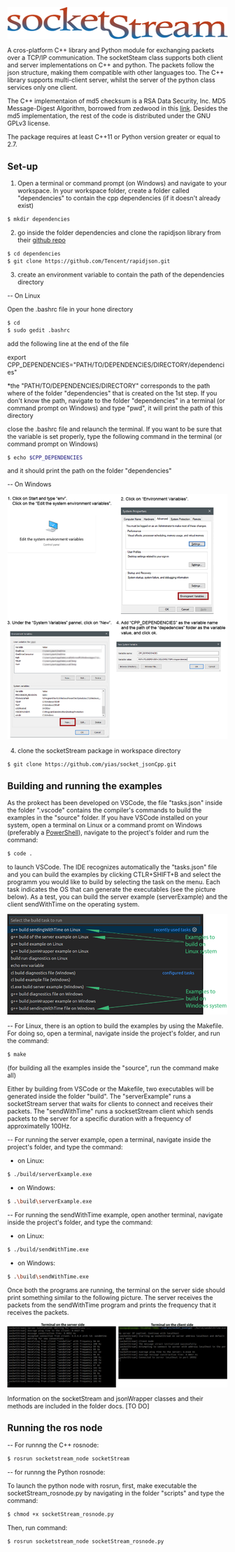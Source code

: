 ![](docs/pics/socketStream_logo.png)

A cros-platform C++ library and Python module for exchanging packets over a TCP/IP communication. The socketSteam class supports both client and server implementations on C++ and python. The packets follow the json structure, making them compatible with other languages too. The C++ library supports multi-client server, whilst the server of the python class services only one client. 

The C++ implementaion of md5 checksum is a RSA Data Security, Inc. MD5 Message-Digest Algorithm, borrowed from zedwood in this [link](http://www.zedwood.com/article/cpp-md5-function). Desides the md5 implementation, the rest of the code is distributed under the GNU GPLv3 license.

The package requires at least C++11 or Python version greater or equal to 2.7.

## Set-up
1) Open a terminal or command prompt (on Windows) and navigate to your workspace. In your workspace folder, create a folder called "dependencies" to contain the cpp dependencies (if it doesn't already exist)

```bash
$ mkdir dependencies
```

2) go inside the folder dependencies and clone the rapidjson library from their [github repo](https://github.com/Tencent/rapidjson/)

```bash
$ cd dependencies
$ git clone https://github.com/Tencent/rapidjson.git
```

3) create an environment variable to contain the path of the dependencies directory

-- On Linux

Open the .bashrc file in your hone directory

```bash
$ cd
$ sudo gedit .bashrc
```

add the following line at the end of the file

export CPP_DEPENDENCIES="PATH/TO/DEPENDENCIES/DIRECTORY/dependencies"

*the "PATH/TO/DEPENDENCIES/DIRECTORY" corresponds to the path where of the folder "dependencies" that is created on the 1st step. If you don't know the path, navigate to the folder "dependencies" in a terminal (or command prompt on Windows) and type "pwd", it will print the path of this directory 

close the .bashrc file and relaunch the terminal. If you want to be sure that the variable is set properly, type the following command in the terminal (or command prompt on Windows)

```bash
$ echo $CPP_DEPENDENCIES
```

and it should print the path on the folder "dependencies"

-- On Windows

![](docs/pics/windows_env_variables_directions.png)

4) clone the socketStream package in workspace directory

```bash
$ git clone https://github.com/yias/socket_jsonCpp.git
```

## Building and running the examples
As the prokect has been developed on VSCode, the file "tasks.json" inside the folder ".vscode" contains the compiler's commands to build the examples in the "source" folder. If you have VSCode installed on your system, open a terminal on Linux or a command promt on Windows (preferably a [PowerShell](https://github.com/PowerShell/PowerShell)), navigate to the project's folder and rum the command:

```bash
$ code .
```

to launch VSCode. The IDE recognizes automatically the "tasks.json" file and you can build the examples by clicking CTLR+SHIFT+B and select the programm you would like to build by selecting the task on the menu. Each task indicates the OS that can generate the executables (see the picture below). As a test, you can build the server example (serverExample) and the client sendWithTime on the operating system.

![](docs/pics/VSCode_build_tasks_pic.png)

-- For Linux, there is an option to build the examples by using the Makefile. For doing so, open a terminal, navigate inside the project's folder, and run the command:

```bash
$ make
```

(for building all the examples inside the "source", run the command make all)

Either by building from VSCode or the Makefile, two executables will be generated inside the folder "build". The "serverExample" runs a socketStream server that waits for clients to connect and receives their packets. The "sendWithTime" runs a socksetStream client which sends packets to the server for a specific duration with a frequency of approximatelly 100Hz.


-- For running the server example, open a terminal, navigate inside the project's folder, and type the command:

- on Linux:

```bash
$ ./build/serverExample.exe
```

- on Windows:

```bash
$ .\build\serverExample.exe
```

-- For running the sendWithTime example, open another terminal, navigate inside the project's folder, and type the command:

- on Linux:

```bash
$ ./build/sendWithTime.exe 
```

- on Windows:

```bash
$ .\build\sendWithTime.exe 
```

Once both the programs are running, the terminal on the server side should print something similar to the following picture. The server receives the packets from the sendWithTime program and prints the frequency that it receives the packets.

![](docs/pics/examples_terminal_outputs.png)

Information on the socketStream and jsonWrapper classes and their methods are included in the folder docs. [TO DO]

## Running the ros node
-- For runnng the C++ rosnode:

```bash
$ rosrun socketstream_node socketStream
```

-- for runnng the Python rosnode:

To launch the python node with rosrun, first, make executable the socketStream_rosnode.py by navigating in the folder "scripts" and type the command:

```bash
$ chmod +x socketStream_rosnode.py
```

Then, run command:

```bash
$ rosrun socketstream_node socketStream_rosnode.py
```

